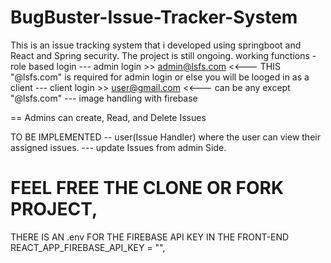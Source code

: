 ﻿# BugBuster-Issue-Tracker-System
This is an issue tracking system that i developed using springboot and React and Spring security. The project is still ongoing. working functions
-role based login
  --- admin login >> admin@lsfs.com <<---  THIS "@lsfs.com" is required for admin login or else  you will be looged in as a client
  --- client login >> user@gmail.com <<--- can be any except "@lsfs.com"
  --- image handling with firebase

== Admins can create, Read, and Delete Issues

TO BE IMPLEMENTED
-- user(Issue Handler) where the user can view their assigned issues.
--- update Issues from admin Side.


# FEEL FREE THE CLONE OR FORK PROJECT, 
THERE IS AN .env FOR THE FIREBASE API KEY IN THE FRONT-END 
  REACT_APP_FIREBASE_API_KEY = "",
